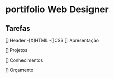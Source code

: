 # portifolio Web Designer

## Tarefas
[] Header
    -[X]HTML
    -[]CSS
[] Apresentação

[] Projetos

[] Conhecimentos

[] Orçamento
